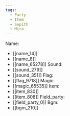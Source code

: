 ```yaml
---
tags:
  - Party
  - Item
  - Sepith
  - Mira
---
```

Name:
- [[name_14]]
- [[name_8]]
- [[name_65278]]
Sound:
- [[sound_279]]
- [[sound_351]]
Flag:
- [[flag_9718]]
Magic:
- [[magic_65535]]
Item:
- [[item_830]]
- [[item_808]]
Field_party:
- [[field_party_0]]
Bgm:
- [[bgm_210]]
